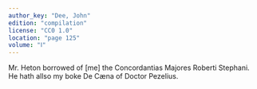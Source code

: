 ```yaml
---
author_key: "Dee, John"
edition: "compilation"
license: "CC0 1.0"
location: "page 125"
volume: "Ⅰ"
---
```

Mr. Heton borrowed of [me] the Concordantias Majores Roberti Stephani. He hath
allso my boke De Cæna of Doctor Pezelius.
